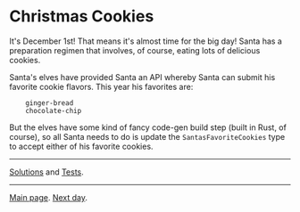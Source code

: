 # Christmas Cookies

It's December 1st! That means it's almost time for the big day! Santa has a preparation regimen that involves, of course, eating lots of delicious cookies.

Santa's elves have provided Santa an API whereby Santa can submit his favorite cookie flavors. This year his favorites are:

```text
    ginger-bread
    chocolate-chip
```

But the elves have some kind of fancy code-gen build step (built in Rust, of course), so all Santa needs to do is update the `SantasFavoriteCookies` type to accept either of his favorite cookies.

---
[Solutions](./solution.ts) and [Tests](./solution.test.ts).

---
[Main page](../readme.md). [Next day](../day2/readme.md).
